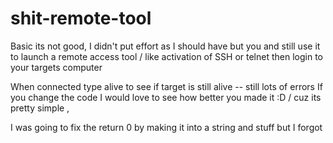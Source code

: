 # shit-remote-tool
Basic its not good, I didn't put effort as I should have but you and still use it to launch a remote access tool / like activation of SSH or telnet then login to your targets computer 


When connected type alive to see if target is still alive -- still lots of errors
If you change the code I would love to see how better you made it :D / cuz its pretty simple , 

I was going to fix the return 0 by making it into a string and stuff but I forgot
